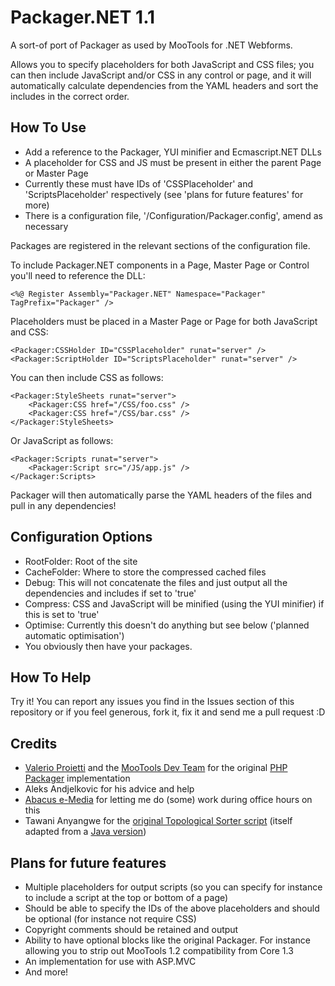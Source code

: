 Packager.NET 1.1
================

A sort-of port of Packager as used by MooTools for .NET Webforms.

Allows you to specify placeholders for both JavaScript and CSS files; you can then include JavaScript and/or CSS in any control or page, and it will automatically calculate dependencies from the YAML headers and sort the includes in the correct order.


## How To Use

 * Add a reference to the Packager, YUI minifier and Ecmascript.NET DLLs
 * A placeholder for CSS and JS must be present in either the parent Page or Master Page
 * Currently these must have IDs of 'CSSPlaceholder' and 'ScriptsPlaceholder' respectively (see 'plans for future features' for more)
 * There is a configuration file, '/Configuration/Packager.config', amend as necessary

Packages are registered in the relevant sections of the configuration file.

To include Packager.NET components in a Page, Master Page or Control you'll need to reference the DLL:

	<%@ Register Assembly="Packager.NET" Namespace="Packager" TagPrefix="Packager" />

Placeholders must be placed in a Master Page or Page for both JavaScript and CSS:

	<Packager:CSSHolder ID="CSSPlaceholder" runat="server" />
	<Packager:ScriptHolder ID="ScriptsPlaceholder" runat="server" />

You can then include CSS as follows:

	<Packager:StyleSheets runat="server">
		<Packager:CSS href="/CSS/foo.css" />
		<Packager:CSS href="/CSS/bar.css" />
	</Packager:StyleSheets>

Or JavaScript as follows:

	<Packager:Scripts runat="server">
		<Packager:Script src="/JS/app.js" />
	</Packager:Scripts>

Packager will then automatically parse the YAML headers of the files and pull in any dependencies!


## Configuration Options

 * RootFolder: Root of the site
 * CacheFolder: Where to store the compressed cached files
 * Debug: This will not concatenate the files and just output all the dependencies and includes if set to 'true'
 * Compress: CSS and JavaScript will be minified (using the YUI minifier) if this is set to 'true'
 * Optimise: Currently this doesn't do anything but see below ('planned automatic optimisation')
 * You obviously then have your packages.


## How To Help

Try it! You can report any issues you find in the Issues section of this repository or if you feel generous, fork it, fix it and send me a pull
request :D 


## Credits

 * [Valerio Proietti](http://github.com/kamicane) and the [MooTools Dev Team](http://mootools.net/developers) for the original [PHP Packager](http://github.com/kamicane/packager) implementation
 * Aleks Andjelkovic for his advice and help
 * [Abacus e-Media](http://www.abacusemedia.com/) for letting me do (some) work during office hours on this
 * Tawani Anyangwe for the [original Topological Sorter script](http://tawani.blogspot.com/2009/02/topological-sorting-and-cyclic.html) (itself adapted from a [Java version](http://www.java2s.com/Code/Java/Collections-Data-Structure/Topologicalsorting.htm))


## Plans for future features
	
 * Multiple placeholders for output scripts (so you can specify for instance to include a script at the top or bottom of a page)
 * Should be able to specify the IDs of the above placeholders and should be optional (for instance not require CSS)
 * Copyright comments should be retained and output
 * Ability to have optional blocks like the original Packager. For instance allowing you to strip out MooTools 1.2 compatibility from Core 1.3
 * An implementation for use with ASP.MVC
 * And more!